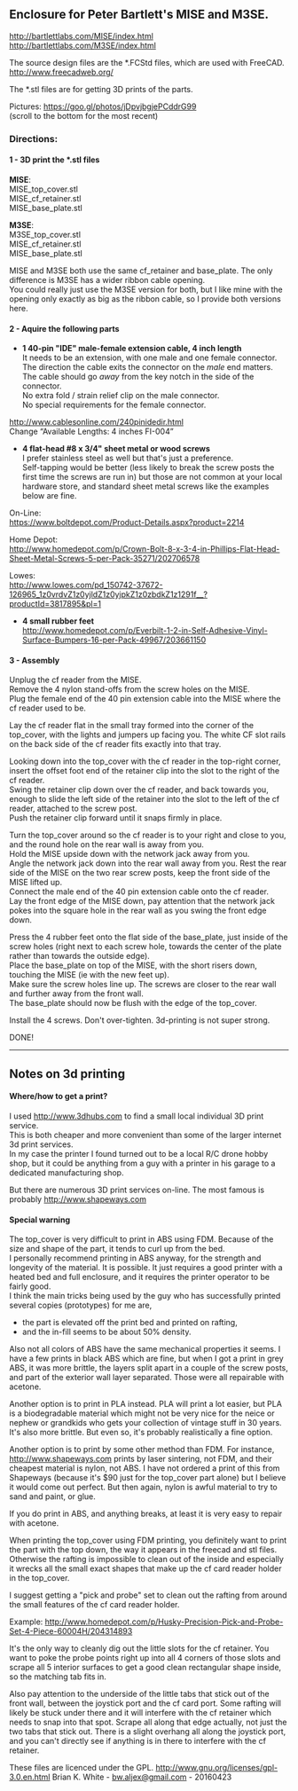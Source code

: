 ## Enclosure for Peter Bartlett's MISE and M3SE.
http://bartlettlabs.com/MISE/index.html  
http://bartlettlabs.com/M3SE/index.html

The source design files are the *.FCStd files, which are used with FreeCAD.  
http://www.freecadweb.org/

The *.stl files are for getting 3D prints of the parts.

Pictures: https://goo.gl/photos/jDpvjbgjePCddrG99  
(scroll to the bottom for the most recent)

### Directions:

#### 1 - 3D print the *.stl files
**MISE**:  
 MISE_top_cover.stl  
 MISE_cf_retainer.stl  
 MISE_base_plate.stl  
 
**M3SE**:  
 M3SE_top_cover.stl  
 MISE_cf_retainer.stl  
 MISE_base_plate.stl  

MISE and M3SE both use the same cf_retainer and base_plate. The only difference is M3SE has a wider ribbon cable opening.  
You could really just use the M3SE version for both, but I like mine with the opening only exactly as big as the ribbon cable, so I provide both versions here.

#### 2 - Aquire the following parts

* **1 40-pin "IDE" male-female extension cable, 4 inch length**  
 It needs to be an extension, with one male and one female connector.  
 The direction the cable exits the connector on the *male* end matters. The cable should go *away* from the key notch in the side of the connector.  
 No extra fold / strain relief clip on the male connector.  
 No special requirements for the female connector.  
 
 http://www.cablesonline.com/240pinidedir.html  
 Change “Available Lengths: 4 inches FI-004”

* **4 flat-head #8 x 3/4" sheet metal or wood screws**  
 I prefer stainless steel as well but that's just a preference.  
 Self-tapping would be better (less likely to break the screw posts the first time the screws are run in) but those are not common at your local hardware store, and standard sheet metal screws like the examples below are fine.  

 On-Line:  
 https://www.boltdepot.com/Product-Details.aspx?product=2214  

 Home Depot:  
 http://www.homedepot.com/p/Crown-Bolt-8-x-3-4-in-Phillips-Flat-Head-Sheet-Metal-Screws-5-per-Pack-35271/202706578  

 Lowes:  
 http://www.lowes.com/pd_150742-37672-126965_1z0vrdvZ1z0yjldZ1z0yjpkZ1z0zbdkZ1z1291f__?productId=3817895&pl=1

* **4 small rubber feet**  
 http://www.homedepot.com/p/Everbilt-1-2-in-Self-Adhesive-Vinyl-Surface-Bumpers-16-per-Pack-49967/203661150

#### 3 - Assembly
Unplug the cf reader from the MISE.  
Remove the 4 nylon stand-offs from the screw holes on the MISE.  
Plug the female end of the 40 pin extension cable into the MISE where the cf reader used to be.

Lay the cf reader flat in the small tray formed into the corner of the top_cover, with the lights and jumpers up facing you. The white CF slot rails on the back side of the cf reader fits exactly into that tray.

Looking down into the top_cover with the cf reader in the top-right corner, insert the offset foot end of the retainer clip into the slot to the right of the cf reader.  
Swing the retainer clip down over the cf reader, and back towards you, enough to slide the left side of the retainer into the slot to the left of the cf reader, attached to the screw post.  
Push the retainer clip forward until it snaps firmly in place.

Turn the top_cover around so the cf reader is to your right and close to you, and the round hole on the rear wall is away from you.  
Hold the MISE upside down with the network jack away from you.  
Angle the network jack down into the rear wall away from you. Rest the rear side of the MISE on the two rear screw posts, keep the front side of the MISE lifted up.  
Connect the male end of the 40 pin extension cable onto the cf reader.  
Lay the front edge of the MISE down, pay attention that the network jack pokes into the square hole in the rear wall as you swing the front edge down.

Press the 4 rubber feet onto the flat side of the base_plate, just inside of the screw holes (right next to each screw hole, towards the center of the plate rather than towards the outside edge).  
Place the base_plate on top of the MISE, with the short risers down, touching the MISE (ie with the new feet up).  
Make sure the screw holes line up. The screws are closer to the rear wall and further away from the front wall.  
The base_plate should now be flush with the edge of the top_cover. 

Install the 4 screws. Don't over-tighten. 3d-printing is not super strong.

DONE!

---

## Notes on 3d printing

#### Where/how to get a print?
I used http://www.3dhubs.com to find a small local individual 3D print service.  
This is both cheaper and more convenient than some of the larger internet 3d print services.  
In my case the printer I found turned out to be a local R/C drone hobby shop, but it could be anything from a guy with a printer in his garage to a dedicated manufacturing shop.

But there are numerous 3D print services on-line. The most famous is probably http://www.shapeways.com

#### Special warning
The top_cover is very difficult to print in ABS using FDM. Because of the size and shape of the part, it tends to curl up from the bed.  
I personally recommend printing in ABS anyway, for the strength and longevity of the material. It is possible. It just requires a good printer with a heated bed and full enclosure, and it requires the printer operator to be fairly good.  
I think the main tricks being used by the guy who has successfully printed several copies (prototypes) for me are,  
- the part is elevated off the print bed and printed on rafting,  
- and the in-fill seems to be about 50% density.

Also not all colors of ABS have the same mechanical properties it seems. I have a few prints in black ABS which are fine, but when I got a print in grey ABS, it was more brittle, the layers split apart in a couple of the screw posts, and part of the exterior wall layer separated. Those were all repairable with acetone.

Another option is to print in PLA instead. PLA will print a lot easier, but PLA is a biodegradable material which might not be very nice for the neice or nephew or grandkids who gets your collection of vintage stuff in 30 years. It's also more brittle. But even so, it's probably realistically a fine option.

Another option is to print by some other method than FDM. For instance, http://www.shapeways.com prints by laser sintering, not FDM, and their cheapest material is nylon, not ABS. I have not ordered a print of this from Shapeways (because it's $90 just for the top_cover part alone) but I believe it would come out perfect. But then again, nylon is awful material to try to sand and paint, or glue.

If you do print in ABS, and anything breaks, at least it is very easy to repair with acetone.

When printing the top_cover using FDM printing, you definitely want to print the part with the top down, the way it appears in the freecad and stl files. Otherwise the rafting is impossible to clean out of the inside and especially it wrecks all the small exact shapes that make up the cf card reader holder in the top_cover.

I suggest getting a "pick and probe" set to clean out the rafting from around the small features of the cf card reader holder.

Example: http://www.homedepot.com/p/Husky-Precision-Pick-and-Probe-Set-4-Piece-60004H/204314893

It's the only way to cleanly dig out the little slots for the cf retainer. You want to poke the probe points right up into all 4 corners of those slots and scrape all 5 interior surfaces to get a good clean rectangular shape inside, so the matching tab fits in.

Also pay attention to the underside of the little tabs that stick out of the front wall, between the joystick port and the cf card port. Some rafting will likely be stuck under there and it will interfere with the cf retainer which needs to snap into that spot. Scrape all along that edge actually, not just the two tabs that stick out. There is a slight overhang all along the joystick port, and you can't directly see if anything is in there to interfere with the cf retainer.

These files are licenced under the GPL.
http://www.gnu.org/licenses/gpl-3.0.en.html
Brian K. White - bw.aljex@gmail.com - 20160423

